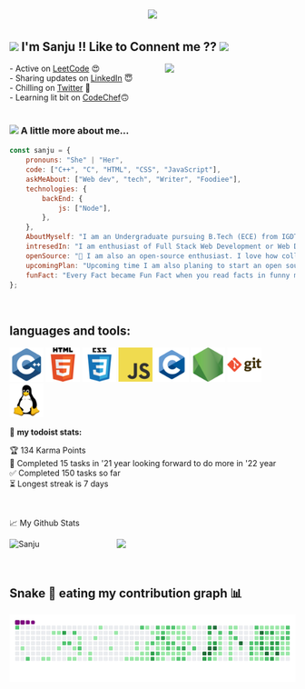 <h1 align="center">
  <a href="https://git.io/typing-svg">
    <img src="https://readme-typing-svg.herokuapp.com/?lines=Hello,+There!+👋;This+is+Sanju+😊;Nice+to+meet+you!+🚀;Have+a+great+day✨&center=true&size=30">
  </a>
</h1>

<h2><img src="https://pic.funnygifsbox.com/uploads/2020/06/funnygifsbox.com-2020-06-30-09-10-22-10.gif" width="30"/> I'm Sanju !! Like to Connent me ?? <img src="https://media.giphy.com/media/26ufplp8yheSKUE00/giphy.gif" width="35"></h2>
<img align='right' src="https://media.giphy.com/media/RbDKaczqWovIugyJmW/giphy.gif" width="230">
- Active on <a href="https://leetcode.com/Sanju_12/">LeetCode</a> 😍
<br />
- Sharing updates on <a href="https://www.linkedin.com/in/sanju001/">LinkedIn</a> 😇
<br />
- Chilling on <a href="https://twitter.com/Sanju_120"> Twitter</a> 💝
<br />
- Learning lit bit on <a href="https://www.codechef.com/users/sanju_1203"> CodeChef</a>🙃
<br />
<br />

### <img src="https://media.giphy.com/media/VgCDAzcKvsR6OM0uWg/giphy.gif" width="50"> A little more about me...  

```javascript
const sanju = {
    pronouns: "She" | "Her",
    code: ["C++", "C", "HTML", "CSS", "JavaScript"],
    askMeAbout: ["Web dev", "tech", "Writer", "Foodiee"],
    technologies: {
        backEnd: {
            js: ["Node"],
        },
    },
    AboutMyself: "I am an Undergraduate pursuing B.Tech (ECE) from IGDTUW. I am a coding enthusiast.",
    intresedIn: "I am enthusiast of Full Stack Web Development or Web Designing and also, have interest in Cyber Security.",
    openSource: "🚀 I am also an open-source enthusiast. I love how collaboration and knowledge sharing happened through open-source communities.",
    upcomingPlan: "Upcoming time I am also planing to start an open source community ⭐.",
    funFact: "Every Fact became Fun Fact when you read facts in funny mood 😄.",
};
```  
<br />

## languages and tools:

<code><img height="60" src="https://raw.githubusercontent.com/github/explore/80688e429a7d4ef2fca1e82350fe8e3517d3494d/topics/cpp/cpp.png"></code>
<code><img height="60" src="https://raw.githubusercontent.com/github/explore/80688e429a7d4ef2fca1e82350fe8e3517d3494d/topics/html/html.png"></code>
<code><img height="60" src="https://raw.githubusercontent.com/github/explore/80688e429a7d4ef2fca1e82350fe8e3517d3494d/topics/css/css.png"></code>
<code><img height="60" src="https://raw.githubusercontent.com/github/explore/80688e429a7d4ef2fca1e82350fe8e3517d3494d/topics/javascript/javascript.png"></code>
<code><img height="60" src="https://raw.githubusercontent.com/github/explore/80688e429a7d4ef2fca1e82350fe8e3517d3494d/topics/c/c.png"></code>
<code><img height="60" src="https://raw.githubusercontent.com/github/explore/80688e429a7d4ef2fca1e82350fe8e3517d3494d/topics/nodejs/nodejs.png"></code>
<code><img height="60" src="https://raw.githubusercontent.com/github/explore/80688e429a7d4ef2fca1e82350fe8e3517d3494d/topics/git/git.png"></code>
<code><img height="60" src="https://raw.githubusercontent.com/github/explore/80688e429a7d4ef2fca1e82350fe8e3517d3494d/topics/linux/linux.png"></code>


🚧 **my todoist stats:**
<!-- TODO-IST:START -->
🏆  134 Karma Points           
🌸  Completed 15 tasks in '21 year looking forward to do more in '22 year           
✅  Completed 150 tasks so far           
⏳  Longest streak is 7 days
<!-- TODO-IST:END -->

<br  />

📈 My Github Stats
<p align="left"> <img src="https://github-readme-stats.vercel.app/api?username=Sanju-github002&show_icons=true&theme=gotham" alt="Sanju" />
<img width=315 align="right" src="https://github-readme-stats.vercel.app/api/top-langs/?username=sanju-github002&hide=c%23,powershell,Mathematica,Ruby,Objective-C,Objective-C%2b%2b,Cuda&title_color=61dafb&text_color=ffffff&icon_color=61dafb&bg_color=20232a&langs_count=8&layout=compact&border_color=61dafb&hide_border=true" />
  
<br  />
<br />
<br />
  
  
  
 ## Snake 🐍 eating my contribution graph 📊
  
 ![snake gif](https://github.com/sanju-github002/sanju-github002/blob/output/github-contribution-grid-snake.gif)
